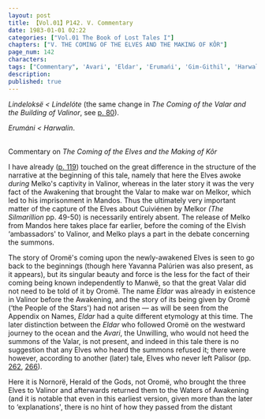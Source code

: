 ```yaml
---
layout: post
title: 【Vol.01】P142. V. Commentary
date: 1983-01-01 02:22
categories: ["Vol.01 The Book of Lost Tales I"]
chapters: ["V. THE COMING OF THE ELVES AND THE MAKING OF KÔR"]
page_num: 142
characters: 
tags: ["Commentary", 'Avari', 'Eldar', 'Erumańi', 'Gim-Githil', 'Harwalin', 'Lindeloksë', 'Lindelótë', 'Mandos', 'Manwë', 'Melko', 'Melkor', 'Nornorë', 'Oromë', 'Palisor', 'Palúrien', 'Silmarillion, The', 'Tindriel', 'Timoglin', 'Tinwë', 'Waters of Awakening', 'Wendelin']
description: 
published: true
---
```


<I>Lindeloksë   < Lindelóte</I> (the same change in <I>The Coming of the Valar and the Building of Valinor</I>, see [p. 80]({{site.baseurl}}/vol01-p80)).

<I>Erumáni    < Harwalin</I>.

<BR>
Commentary on <I>The Coming of the Elves and the Making of Kôr</I>

I have already ([p. 119]({{site.baseurl}}/vol01-p119)) touched on the great difference in the structure of the narrative at the beginning of this tale, namely that here the Elves awoke <I>during</I> Melko's captivity in Valinor, whereas in the later story it was the very fact of the Awakening that brought the Valar to make war on Melkor, which led to his imprisonment in Mandos. Thus the ultimately very important matter of the capture of the Elves about Cuiviénen by Melkor <I>(The Silmarillion</I> pp. 49-50) is necessarily entirely absent. The release of Melko from Mandos here takes place far earlier, before the coming of the Elvish ‘ambassadors' to Valinor, and Melko plays a part in the debate concerning the summons.

The story of Oromë's coming upon the newly-awakened Elves is seen to go back to the beginnings (though here Yavanna Palúrien was also present, as it appears), but its singular beauty and force is the less for the fact of their coming being known independently to Manwë, so that the great Valar did not need to be told of it by Oromë. The name <I>Eldar</I> was already in existence in Valinor before the Awakening, and the story of its being given by Oromë (‘the People of the Stars') had not arisen — as will be seen from the Appendix on Names, <I>Eldar</I> had a quite different etymology at this time. The later distinction between the <I>Eldar</I> who followed Oromë on the westward journey to the ocean and the <I>Avari</I>, the Unwilling, who would not heed the summons of the Valar, is not present, and indeed in this tale there is no suggestion that any Elves who heard the summons refused it; there were however, according to another (later) tale, Elves who never left Palisor (pp. [262]({{site.baseurl}}/vol01-p262), [266]({{site.baseurl}}/vol01-p266)).

Here it is Nornorë, Herald of the Gods, not Oromë, who brought the three Elves to Valinor and afterwards returned them to the Waters of Awakening (and it is notable that even in this earliest version, given more than the later to ‘explanations', there is no hint of how they passed from the distant

